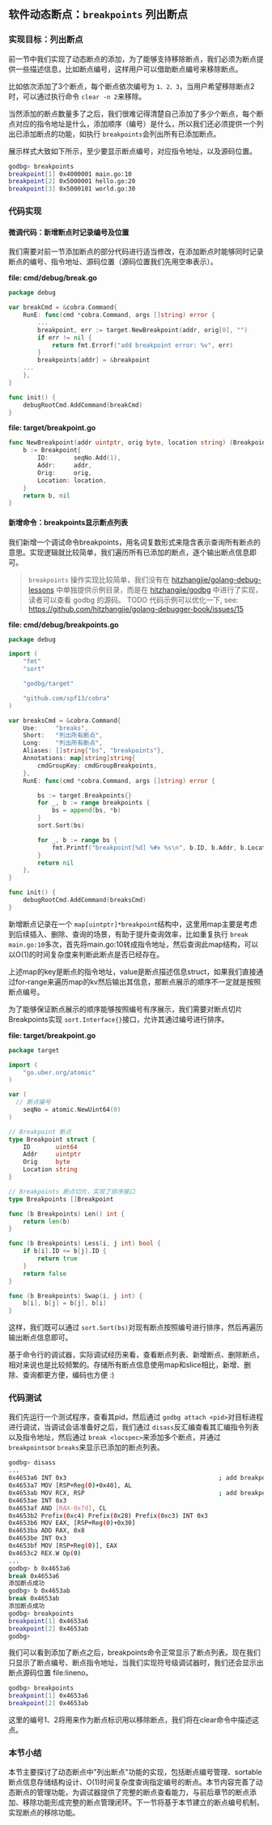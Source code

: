 ## 软件动态断点：`breakpoints` 列出断点

### 实现目标：列出断点

前一节中我们实现了动态断点的添加，为了能够支持移除断点，我们必须为断点提供一些描述信息，比如断点编号，这样用户可以借助断点编号来移除断点。

比如依次添加了3个断点，每个断点依次编号为 `1、2、3`，当用户希望移除断点2时，可以通过执行命令 `clear -n 2`来移除。

当然添加的断点数量多了之后，我们很难记得清楚自己添加了多少个断点，每个断点对应的指令地址是什么，添加顺序（编号）是什么，所以我们还必须提供一个列出已添加断点的功能，如执行 `breakpoints`会列出所有已添加断点。

展示样式大致如下所示，至少要显示断点编号，对应指令地址，以及源码位置。

```bash
godbg> breakpoints
breakpoint[1] 0x4000001 main.go:10
breakpoint[2] 0x5000001 hello.go:20
breakpoint[3] 0x5000101 world.go:30
```

### 代码实现

#### 微调代码：新增断点时记录编号及位置

我们需要对前一节添加断点的部分代码进行适当修改，在添加断点时能够同时记录断点的编号、指令地址、源码位置（源码位置我们先用空串表示）。

**file: cmd/debug/break.go**

```go
package debug

var breakCmd = &cobra.Command{
    RunE: func(cmd *cobra.Command, args []string) error {
        ...
        breakpoint, err := target.NewBreakpoint(addr, orig[0], "")
        if err != nil {
            return fmt.Errorf("add breakpoint error: %v", err)
        }
        breakpoints[addr] = &breakpoint
    ...
    },
}

func init() {
    debugRootCmd.AddCommand(breakCmd)
}
```

**file: target/breakpoint.go**

```go
func NewBreakpoint(addr uintptr, orig byte, location string) (Breakpoint, error) {
    b := Breakpoint{
        ID:       seqNo.Add(1),
        Addr:     addr,
        Orig:     orig,
        Location: location,
    }
    return b, nil
}
```

#### 新增命令：breakpoints显示断点列表

我们新增一个调试命令breakpoints，用名词复数形式来隐含表示查询所有断点的意思。实现逻辑就比较简单，我们遍历所有已添加的断点，逐个输出断点信息即可。

> `breakpoints` 操作实现比较简单，我们没有在 [hitzhangjie/golang-debug-lessons](https://github.com/hitzhangjie/golang-debug-lessons) 中单独提供示例目录，而是在 [hitzhangjie/godbg](https://github.com/hitzhangjie/godbg) 中进行了实现，读者可以查看 godbg 的源码。
> TODO 代码示例可以优化一下, see: https://github.com/hitzhangjie/golang-debugger-book/issues/15

**file: cmd/debug/breakpoints.go**

```go
package debug

import (
    "fmt"
    "sort"

    "godbg/target"

    "github.com/spf13/cobra"
)

var breaksCmd = &cobra.Command{
    Use:     "breaks",
    Short:   "列出所有断点",
    Long:    "列出所有断点",
    Aliases: []string{"bs", "breakpoints"},
    Annotations: map[string]string{
        cmdGroupKey: cmdGroupBreakpoints,
    },
    RunE: func(cmd *cobra.Command, args []string) error {

        bs := target.Breakpoints{}
        for _, b := range breakpoints {
            bs = append(bs, *b)
        }
        sort.Sort(bs)

        for _, b := range bs {
            fmt.Printf("breakpoint[%d] %#x %s\n", b.ID, b.Addr, b.Location)
        }
        return nil
    },
}

func init() {
    debugRootCmd.AddCommand(breaksCmd)
}
```

新增断点记录在一个 `map[uintptr]*breakpoint`结构中，这里用map主要是考虑到后续插入、删除、查询的场景，有助于提升查询效率，比如重复执行 `break main.go:10`多次，首先将main.go:10转成指令地址，然后查询此map结构，可以以O(1)的时间复杂度来判断此断点是否已经存在。

上述map的key是断点的指令地址，value是断点描述信息struct，如果我们直接通过for-range来遍历map的kv然后输出其信息，那断点展示的顺序不一定就是按照断点编号。

为了能够保证断点展示的顺序能够按照编号有序展示，我们需要对断点切片Breakpoints实现 `sort.Interface{}`接口，允许其通过编号进行排序。

**file: target/breakpoint.go**

```go
package target

import (
    "go.uber.org/atomic"
)

var (
  // 断点编号
    seqNo = atomic.NewUint64(0)
)

// Breakpoint 断点
type Breakpoint struct {
    ID       uint64
    Addr     uintptr
    Orig     byte
    Location string
}

// Breakpoints 断点切片，实现了排序接口
type Breakpoints []Breakpoint

func (b Breakpoints) Len() int {
    return len(b)
}

func (b Breakpoints) Less(i, j int) bool {
    if b[i].ID <= b[j].ID {
        return true
    }
    return false
}

func (b Breakpoints) Swap(i, j int) {
    b[i], b[j] = b[j], b[i]
}
```

这样，我们既可以通过 `sort.Sort(bs)`对现有断点按照编号进行排序，然后再遍历输出断点信息即可。

基于命令行的调试器，实际调试经历来看，查看断点列表、新增断点、删除断点，相对来说也是比较频繁的。存储所有断点信息使用map和slice相比，新增、删除、查询都更方便，编码也方便 :)

### 代码测试

我们先运行一个测试程序，查看其pid，然后通过 `godbg attach <pid>`对目标进程进行调试，当调试会话准备好之后，我们通过 `disass`反汇编查看其汇编指令列表以及指令地址，然后通过 `break <locspec>`来添加多个断点，并通过 `breakpoints`or `breaks`来显示已添加的断点列表。

```bash
godbg> disass
...
0x4653a6 INT 0x3                                          ; add breakpoint here
0x4653a7 MOV [RSP+Reg(0)+0x40], AL
0x4653ab MOV RCX, RSP                                     ; add breakpoint here
0x4653ae INT 0x3
0x4653af AND [RAX-0x7d], CL
0x4653b2 Prefix(0xc4) Prefix(0x28) Prefix(0xc3) INT 0x3
0x4653b6 MOV EAX, [RSP+Reg(0)+0x30]
0x4653ba ADD RAX, 0x8
0x4653be INT 0x3
0x4653bf MOV [RSP+Reg(0)], EAX
0x4653c2 REX.W Op(0)
...
godbg> b 0x4653a6
break 0x4653a6
添加断点成功
godbg> b 0x4653ab
break 0x4653ab
添加断点成功
godbg> breakpoints
breakpoint[1] 0x4653a6 
breakpoint[2] 0x4653ab 
godbg> 
```

我们可以看到添加了断点之后，breakpoints命令正常显示了断点列表。现在我们只显示了断点编号、断点指令地址，当我们实现符号级调试器时，我们还会显示出断点源码位置 file:lineno。

```bash
godbg> breakpoints
breakpoint[1] 0x4653a6 
breakpoint[2] 0x4653ab 
```

这里的编号1、2将用来作为断点标识用以移除断点，我们将在clear命令中描述这点。

### 本节小结

本节主要探讨了动态断点中"列出断点"功能的实现，包括断点编号管理、sortable断点信息存储结构设计、O(1)时间复杂度查询指定编号的断点。本节内容完善了动态断点的管理功能，为调试器提供了完整的断点查看能力，与前后章节的断点添加、移除功能形成完整的断点管理闭环。下一节将基于本节建立的断点编号机制，实现断点的移除功能。

